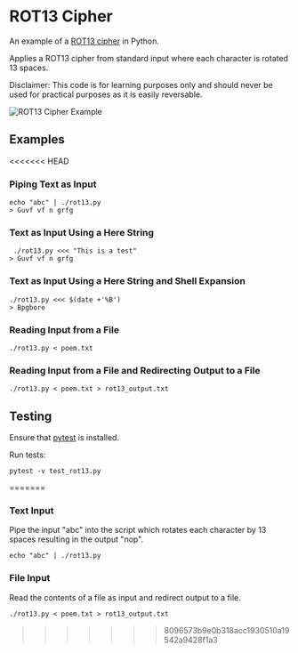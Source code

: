 # ROT13 Cipher
An example of a [ROT13 cipher](https://en.wikipedia.org/wiki/ROT13) in Python. 

Applies a ROT13 cipher from standard input where each character is rotated 13 spaces. 

Disclaimer: This code is for learning purposes only and should never be used for practical purposes as it is easily reversable.

![ROT13 Cipher Example](/../screenshots/screenshots/example.png?raw=true)

## Examples

<<<<<<< HEAD
### Piping Text as Input
```
echo "abc" | ./rot13.py
> Guvf vf n grfg
```
### Text as Input Using a Here String
```
 ./rot13.py <<< "This is a test"
> Guvf vf n grfg
```
### Text as Input Using a Here String and Shell Expansion
```
./rot13.py <<< $(date +'%B')
> Bpgbore
```

### Reading Input from a File
```
./rot13.py < poem.txt
```

### Reading Input from a File and Redirecting Output to a File
```
./rot13.py < poem.txt > rot13_output.txt
```

## Testing

Ensure that [pytest](https://docs.pytest.org/en/6.2.x/getting-started.html) is installed.

Run tests: 
```
pytest -v test_rot13.py
```
=======
### Text Input
Pipe the input "abc" into the script which rotates each character by 13 spaces resulting in the output "nop". 
```
echo "abc" | ./rot13.py
```

### File Input
Read the contents of a file as input and redirect output to a file. 
```
./rot13.py < poem.txt > rot13_output.txt
```
>>>>>>> 8096573b9e0b318acc1930510a19542a9428f1a3
